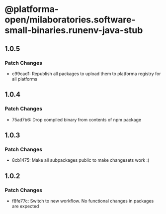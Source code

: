 # @platforma-open/milaboratories.software-small-binaries.runenv-java-stub

## 1.0.5

### Patch Changes

- c99cad1: Republish all packages to upload them to platforma registry for all platforms

## 1.0.4

### Patch Changes

- 75ad7b6: Drop compiled binary from contents of npm package

## 1.0.3

### Patch Changes

- 8cb1475: Make all subpackages public to make changesets work :(

## 1.0.2

### Patch Changes

- f8fe77c: Switch to new workflow. No functional changes in packages are expected
